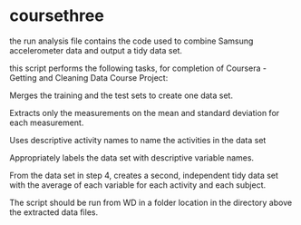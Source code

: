 # coursethree
the run analysis file contains the code used to combine Samsung accelerometer data and output a tidy data set.

this script performs the following tasks, for completion of Coursera - Getting and Cleaning Data Course Project:
    
Merges the training and the test sets to create one data set.
    
Extracts only the measurements on the mean and standard deviation for each
measurement.
    
Uses descriptive activity names to name the activities in the data set 
    
Appropriately labels the data set with descriptive variable names.
    
From the data set in step 4, creates a second, independent tidy data set
with the average of each variable for each activity and each
subject.
    
The script should be run from WD in a folder location in the directory
above the extracted data files.
